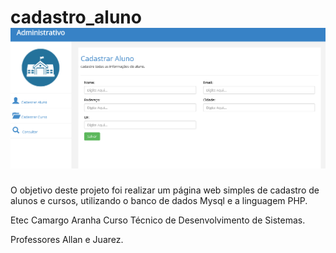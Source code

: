 # cadastro_aluno![Alt text](c_novo_aluno.png?raw=true "c_novo_aluno.png")
O objetivo deste projeto foi realizar um página web simples de cadastro de alunos e cursos, utilizando o banco de dados Mysql e a linguagem PHP.

Etec Camargo Aranha Curso Técnico de Desenvolvimento de Sistemas.

Professores Allan e Juarez.



